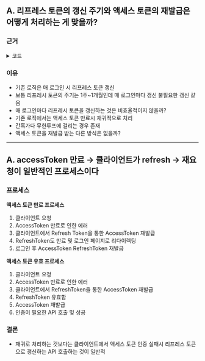 ## A. 리프레스 토큰의 갱신 주기와 액세스 토큰의 재발급은 어떻게 처리하는 게 맞을까?

### 근거
<details>
  <summary>코드</summary>

```typescript
async createPost(
  createPostDto: CreatePostDto,
  accessToken: string,
  refreshToken: string,
  res: Response,
) {
  try {
    const payload: JwtPayloadInterface = await this.jwtService.verifyAsync(
      accessToken,
      {
        secret: this.configService.get<string>('ACCESS_TOKEN_SECRET'),
      },
    );

    const user = await this.userRepository.findOne({
      where: { user_id: payload.sub },
    });

    if (!user) {
      throw new NotFoundException('사용자를 찾을 수 없습니다.');
    }

    const newPost = this.postRepository.create({
      ...createPostDto,
      user,
    });

    const post = await this.postRepository.save(newPost);

    return PostResponseDto.builder(post.id);
  } catch (err) {
    const newAccessToken = await this.userService.refreshAccessToken(
      refreshToken,
      res,
    );

    return await this.createPost(
      createPostDto,
      newAccessToken,
      refreshToken,
      res,
    );
  }
}
```
</details>

### 이유
- 기존 로직은 매 로그인 시 리프레스 토큰 갱신
- 보통 리프레시 토큰의 주기는 1주~1개월인데 매 로그인마다 갱신 불필요한 갱신 같음
- 매 로그인마다 리프레시 토큰을 갱신하는 것은 비효율적이지 않을까?
- 기존 로직에서는 액세스 토큰 만료시 재귀적으로 처리
- 간혹가다 무한루프에 걸리는 경우 존재
- 액세스 토큰을 재발급 받는 다른 방식은 없을까?

---

## A. accessToken 만료 → 클라이언트가 refresh → 재요청이 일반적인 프로세스이다

### 프로세스

**액세스 토큰 만료 프로세스**
1. 클라이언트 요청
2. AccessToken 만료로 인한 에러
3. 클라이언트에서 Refresh Token을 통한 AccessToken 재발급
4. RefreshToken도 만료 및 로그인 페이지로 리다이렉팅
5. 로그인 후 AccessToken RefreshToken 재발급

**액세스 토큰 유효 프로세스**
1. 클라이언트 요청
2. AccessToken 만료로 인한 에러
3. 클라이언트에서 RefreshToken을 통한 AccessToken 재발급
4. RefreshToken 유효함
5. AccessToken 재발급
6. 인증이 필요한 API 호출 및 성공

### 결론
- 재귀로 처리하는 것보다는 클라이언트에서 액세스 토큰 인증 실패시 리프레스 토큰으로 갱신하는 API 호출하는 것이 일반적
